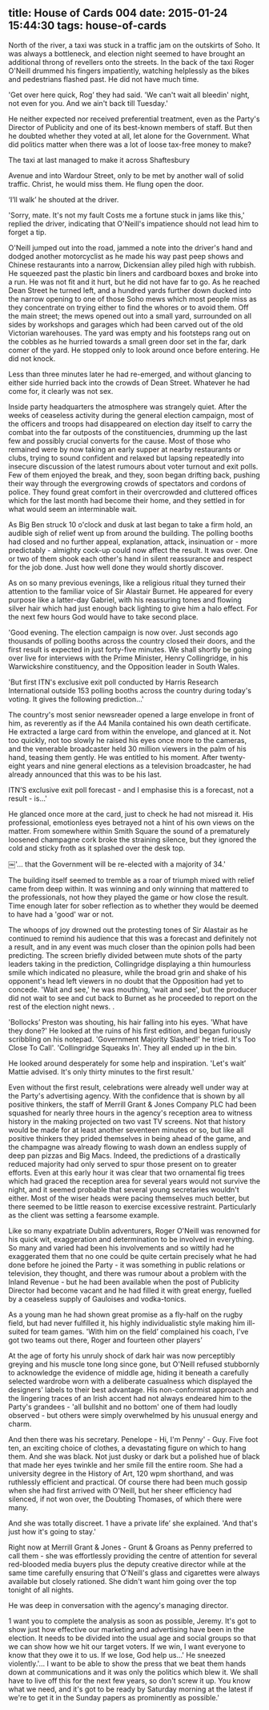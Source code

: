 title: House of Cards 004
date: 2015-01-24 15:44:30
tags: house-of-cards
---

North of the river, a taxi was stuck in a traffic jam on the outskirts of Soho. It was always a bottleneck, and election night seemed to have brought an additional throng of revellers onto the streets. In the back of the taxi Roger O'Neill drummed his fingers impatiently, watching helplessly as the bikes and pedestrians flashed past. He did not have much time.

'Get over here quick, Rog’ they had said. 'We can't wait all bleedin' night, not even for you. And we ain't back till Tuesday.'

He neither expected nor received preferential treatment, even as the Party's Director of Publicity and one of its best-known members of staff. But then he doubted whether they voted at all, let alone for the Government. What did politics matter when there was a lot of loose tax-free money to make?

The taxi at last managed to make it across Shaftesbury

Avenue and into Wardour Street, only to be met by another wall of solid traffic. Christ, he would miss them. He flung open the door.

‘I’ll walk’ he shouted at the driver.

'Sorry, mate. It's not my fault Costs me a fortune stuck in jams like this,' replied the driver, indicating that O'Neill's impatience should not lead him to forget a tip.

O'Neill jumped out into the road, jammed a note into the driver's hand and dodged another motorcyclist as he made his way past peep shows and Chinese restaurants into a narrow, Dickensian alley piled high with rubbish. He squeezed past the plastic bin liners and cardboard boxes and broke into a run. He was not fit and it hurt, but he did not have far to go. As he reached Dean Street he turned left, and a hundred yards further down ducked into the narrow opening to one of those Soho mews which most people miss as they concentrate on trying either to find the whores or to avoid them. Off the main street; the mews opened out into a small yard, surrounded on all sides by workshops and garages which had been carved out of the old Victorian warehouses. The yard was empty and his footsteps rang out on the cobbles as he hurried towards a small green door set in the far, dark comer of the yard. He stopped only to look around once before entering. He did not knock.

Less than three minutes later he had re-emerged, and without glancing to either side hurried back into the crowds of Dean Street. Whatever he had come for, it clearly was not sex.

Inside party headquarters the atmosphere was strangely quiet. After the weeks of ceaseless activity during the general election campaign, most of the officers and troops had disappeared on election day itself to carry the combat into the far outposts of the constituencies, drumming up the last few and possibly crucial converts for the cause. Most of those who remained were by now taking an early supper at nearby restaurants or clubs, trying to sound confident and relaxed but lapsing repeatedly into insecure discussion of the latest rumours about voter turnout and exit polls. Few of them enjoyed the break, and they, soon began drifting back, pushing their way through the evergrowing crowds of spectators and cordons of police. They found great comfort in their overcrowded and cluttered offices which for the last month had become their home, and they settled in for what would seem an interminable wait.

As Big Ben struck 10 o'clock and dusk at last began to take a firm hold, an audible sigh of relief went up from around the building. The polling booths had closed and no further appeal, explanation, attack, insinuation or - more predictably - almighty cock-up could now affect the result. It was over. One or two of them shook each other's hand in silent reassurance and respect for the job done. Just how well done they would shortly discover.

As on so many previous evenings, like a religious ritual they turned their attention to the familiar voice of Sir Alastair Burnet. He appeared for every purpose like a latter-day Gabriel, with his reassuring tones and flowing silver hair which had just enough back lighting to give him a halo effect. For the next few hours God would have to take second place.

'Good evening. The election campaign is now over. Just seconds ago thousands of polling booths across the country closed their doors, and the first result is expected in just forty-five minutes. We shall shortly be going over live for interviews with the Prime Minister, Henry Collingridge, in his Warwickshire constituency, and the Opposition leader in South Wales.

'But first ITN's exclusive exit poll conducted by Harris Research International outside 153 polling booths across the country during today's voting. It gives the following prediction...'

The country's most senior newsreader opened a large envelope in front of him, as reverently as if the A4 Manila contained his own death certificate. He extracted a large card from within the envelope, and glanced at it. Not too quickly, not too slowly he raised his eyes once more to the cameras, and the venerable broadcaster held 30 million viewers in the palm of his hand, teasing them gently. He was entitled to his moment. After twenty- eight years and nine general elections as a television broadcaster, he had already announced that this was to be his last.

ITN’S exclusive exit poll forecast - and I emphasise this is a forecast, not a result - is...'

He glanced once more at the card, just to check he had not misread it. His professional, emotionless eyes betrayed not a hint of his own views on the matter. From somewhere within Smith Square the sound of a prematurely loosened champagne cork broke the straining silence, but they ignored the cold and sticky froth as it splashed over the desk top.

￼'... that the Government will be re-elected with a majority of 34.'

The building itself seemed to tremble as a roar of triumph mixed with relief came from deep within. It was winning and only winning that mattered to the professionals, not how they played the game or how close the result. Time enough later for sober reflection as to whether they would be deemed to have had a 'good' war or not.

The whoops of joy drowned out the protesting tones of Sir Alastair as he continued to remind his audience that this was a forecast and definitely not a result, and in any event was much closer than the opinion polls had been predicting. The screen briefly divided between mute shots of the party leaders taking in the prediction, Collingridge displaying a thin humourless smile which indicated no pleasure, while the broad grin and shake of his opponent's head left viewers in no doubt that the Opposition had yet to concede. 'Wait and see,' he was mouthing, 'wait and see', but the producer did not wait to see and cut back to Burnet as he proceeded to report on the rest of the election night news. .

'Bollocks’ Preston was shouting, his hair falling into his eyes. 'What have they done?' He looked at the ruins of his first edition, and began furiously scribbling on his notepad. 'Government Majority Slashed!' he tried. It's Too Close To Call'. 'Collingridge Squeaks In'. They all ended up in the bin.

He looked around desperately for some help and inspiration. 'Let's wait’ Mattie advised. It's only thirty minutes to the first result.'

Even without the first result, celebrations were already well under way at the Party's advertising agency. With the confidence that is shown by all positive thinkers, the staff of Merrill Grant & Jones Company PLC had been squashed for nearly three hours in the agency's reception area to witness history in the making projected on two vast TV screens. Not that history would be made for at least another seventeen minutes or so, but like all positive thinkers they prided themselves in being ahead of the game, and the champagne was already flowing to wash down an endless supply of deep pan pizzas and Big Macs. Indeed, the predictions of a drastically reduced majority had only served to spur those present on to greater efforts. Even at this early hour it was clear that two ornamental fig trees which had graced the reception area for several years would not survive the night, and it seemed probable that several young secretaries wouldn't either. Most of the wiser heads were pacing themselves much better, but there seemed to be little reason to exercise excessive restraint. Particularly as the client was setting a fearsome example.

Like so many expatriate Dublin adventurers, Roger O'Neill was renowned for his quick wit, exaggeration and determination to be involved in everything. So many and varied had been his involvements and so wittily had he exaggerated them that no one could be quite certain precisely what he had done before he joined the Party - it was something in public relations or television, they thought, and there was rumour about a problem with the Inland Revenue - but he had been available when the post of Publicity Director had become vacant and he had filled it with great energy, fuelled by a ceaseless supply of Gauloises and vodka-tonics.

As a young man he had shown great promise as a fly-half on the rugby field, but had never fulfilled it, his highly individualistic style making him ill- suited for team games. 'With him on the field’ complained his coach, I've got two teams out there, Roger and fourteen other players’

At the age of forty his unruly shock of dark hair was now perceptibly greying and his muscle tone long since gone, but O'Neill refused stubbornly to acknowledge the evidence of middle age, hiding it beneath a carefully selected wardrobe worn with a deliberate casualness which displayed the designers' labels to their best advantage. His non-conformist approach and the lingering traces of an Irish accent had not always endeared him to the Party's grandees - 'all bullshit and no bottom' one of them had loudly observed - but others were simply overwhelmed by his unusual energy and charm.

And then there was his secretary. Penelope - Hi, I'm Penny' - Guy. Five foot ten, an exciting choice of clothes, a devastating figure on which to hang them. And she was black. Not just dusky or dark but a polished hue of black that made her eyes twinkle and her smile fill the entire room. She had a university degree in the History of Art, 120 wpm shorthand, and was ruthlessly efficient and practical. Of course there had been much gossip when she had first arrived with O'Neill, but her sheer efficiency had silenced, if not won over, the Doubting Thomases, of which there were many.

And she was totally discreet. 1 have a private life’ she explained. 'And that's just how it's going to stay.'

Right now at Merrill Grant & Jones - Grunt & Groans as Penny preferred to call them - she was effortlessly providing the centre of attention for several red-blooded media buyers plus the deputy creative director while at the same time carefully ensuring that O'Neill's glass and cigarettes were always available but closely rationed. She didn't want him going over the top tonight of all nights.

He was deep in conversation with the agency's managing director.

1 want you to complete the analysis as soon as possible, Jeremy. It's got to show just how effective our marketing and advertising have been in the election. It needs to be divided into the usual age and social groups so that we can show how we hit our target voters. If we win, I want everyone to know that they owe it to us. If we lose, God help us...' He sneezed violently.'... I want to be able to show the press that we beat them hands down at communications and it was only the politics which blew it. We shall have to live off this for the next few years, so don't screw it up. You know what we need, and it's got to be ready by Saturday morning at the latest if we're to get it in the Sunday papers as prominently as possible.'

